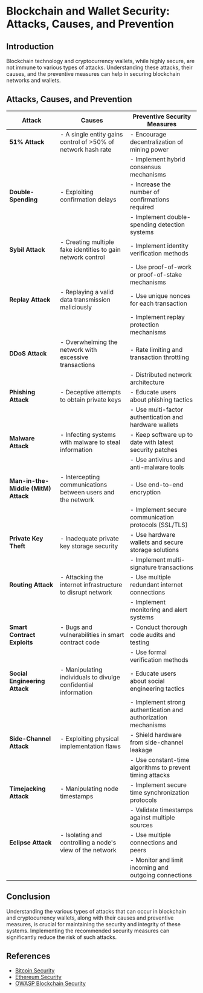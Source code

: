 # Blockchain and Wallet Security: Attacks, Causes, and Prevention

## Introduction

Blockchain technology and cryptocurrency wallets, while highly secure, are not immune to various types of attacks. Understanding these attacks, their causes, and the preventive measures can help in securing blockchain networks and wallets.

## Attacks, Causes, and Prevention

| **Attack**                          | **Causes**                                                     | **Preventive Security Measures**                               |
| ----------------------------------- | -------------------------------------------------------------- | -------------------------------------------------------------- |
| **51% Attack**                      | - A single entity gains control of >50% of network hash rate   | - Encourage decentralization of mining power                   |
|                                     |                                                                | - Implement hybrid consensus mechanisms                        |
| **Double-Spending**                 | - Exploiting confirmation delays                               | - Increase the number of confirmations required                |
|                                     |                                                                | - Implement double-spending detection systems                  |
| **Sybil Attack**                    | - Creating multiple fake identities to gain network control    | - Implement identity verification methods                      |
|                                     |                                                                | - Use proof-of-work or proof-of-stake mechanisms               |
| **Replay Attack**                   | - Replaying a valid data transmission maliciously              | - Use unique nonces for each transaction                       |
|                                     |                                                                | - Implement replay protection mechanisms                       |
| **DDoS Attack**                     | - Overwhelming the network with excessive transactions         | - Rate limiting and transaction throttling                     |
|                                     |                                                                | - Distributed network architecture                             |
| **Phishing Attack**                 | - Deceptive attempts to obtain private keys                    | - Educate users about phishing tactics                         |
|                                     |                                                                | - Use multi-factor authentication and hardware wallets         |
| **Malware Attack**                  | - Infecting systems with malware to steal information          | - Keep software up to date with latest security patches        |
|                                     |                                                                | - Use antivirus and anti-malware tools                         |
| **Man-in-the-Middle (MitM) Attack** | - Intercepting communications between users and the network    | - Use end-to-end encryption                                    |
|                                     |                                                                | - Implement secure communication protocols (SSL/TLS)           |
| **Private Key Theft**               | - Inadequate private key storage security                      | - Use hardware wallets and secure storage solutions            |
|                                     |                                                                | - Implement multi-signature transactions                       |
| **Routing Attack**                  | - Attacking the internet infrastructure to disrupt network     | - Use multiple redundant internet connections                  |
|                                     |                                                                | - Implement monitoring and alert systems                       |
| **Smart Contract Exploits**         | - Bugs and vulnerabilities in smart contract code              | - Conduct thorough code audits and testing                     |
|                                     |                                                                | - Use formal verification methods                              |
| **Social Engineering Attack**       | - Manipulating individuals to divulge confidential information | - Educate users about social engineering tactics               |
|                                     |                                                                | - Implement strong authentication and authorization mechanisms |
| **Side-Channel Attack**             | - Exploiting physical implementation flaws                     | - Shield hardware from side-channel leakage                    |
|                                     |                                                                | - Use constant-time algorithms to prevent timing attacks       |
| **Timejacking Attack**              | - Manipulating node timestamps                                 | - Implement secure time synchronization protocols              |
|                                     |                                                                | - Validate timestamps against multiple sources                 |
| **Eclipse Attack**                  | - Isolating and controlling a node's view of the network       | - Use multiple connections and peers                           |
|                                     |                                                                | - Monitor and limit incoming and outgoing connections          |

## Conclusion

Understanding the various types of attacks that can occur in blockchain and cryptocurrency wallets, along with their causes and preventive measures, is crucial for maintaining the security and integrity of these systems. Implementing the recommended security measures can significantly reduce the risk of such attacks.

## References

- [Bitcoin Security](https://bitcoin.org/en/security)
- [Ethereum Security](https://ethereum.org/en/security/)
- [OWASP Blockchain Security](https://owasp.org/www-project-blockchain-security/)
